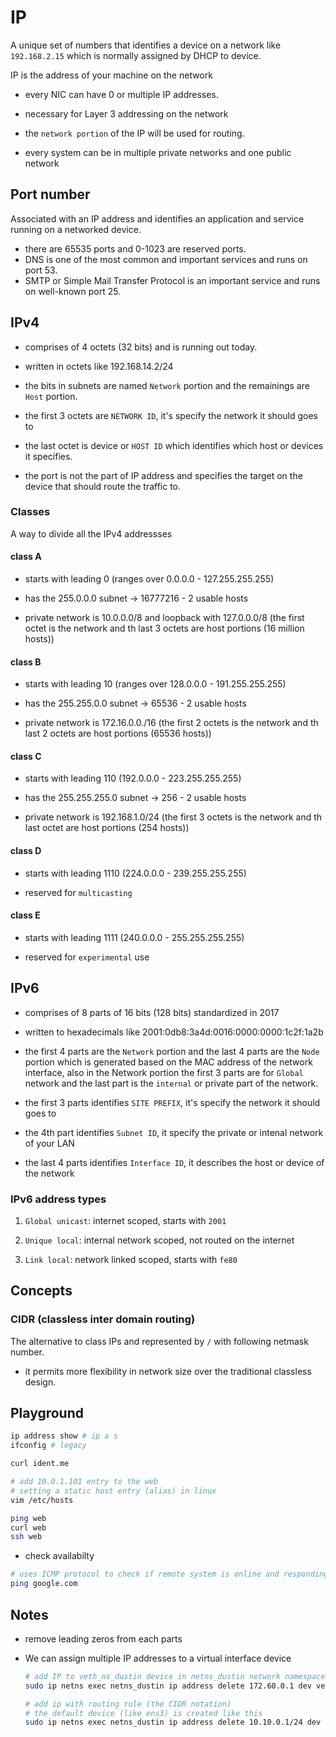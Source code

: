 # IP

A unique set of numbers that identifies a device on a network like `192.168.2.15` which is normally assigned by DHCP to device.

IP is the address of your machine on the network

- every NIC can have 0 or multiple IP addresses.

- necessary for Layer 3 addressing on the network

- the `network portion` of the IP will be used for routing.

- every system can be in multiple private networks and one public network

## Port number

Associated with an IP address and identifies an application and service running on a networked device.

- there are 65535 ports and 0-1023 are reserved ports.
- DNS is one of the most common and important services and runs on port 53.
- SMTP or Simple Mail Transfer Protocol is an important service and runs on well-known port 25.

## IPv4

- comprises of 4 octets (32 bits) and is running out today.

- written in octets like 192.168.14.2/24

- the bits in subnets are named `Network` portion and the remainings are `Host` portion.

- the first 3 octets are `NETWORK ID`, it's specify the network it should goes to

- the last octet is device or `HOST ID` which identifies which host or devices it specifies.

- the port is not the part of IP address and specifies the target on the device that should route the traffic to.

### Classes

A way to divide all the IPv4 addressses

#### class A

- starts with leading 0 (ranges over 0.0.0.0 - 127.255.255.255)

- has the 255.0.0.0 subnet -> 16777216 - 2 usable hosts

- private network is 10.0.0.0/8 and loopback with 127.0.0.0/8 (the first octet is the network and th last 3 octets are host portions (16 million hosts))

#### class B

- starts with leading 10 (ranges over 128.0.0.0 - 191.255.255.255)

- has the 255.255.0.0 subnet -> 65536 - 2 usable hosts

- private network is 172.16.0.0./16 (the first 2 octets is the network and th last 2 octets are host portions (65536 hosts))

#### class C

- starts with leading 110 (192.0.0.0 - 223.255.255.255)

- has the 255.255.255.0 subnet -> 256 - 2 usable hosts

- private network is 192.168.1.0/24 (the first 3 octets is the network and th last octet are host portions (254 hosts))

#### class D

- starts with leading 1110 (224.0.0.0 - 239.255.255.255)

- reserved for `multicasting`

#### class E

- starts with leading 1111 (240.0.0.0 - 255.255.255.255)

- reserved for `experimental` use

## IPv6

- comprises of 8 parts of 16 bits (128 bits) standardized in 2017

- written to hexadecimals like 2001:0db8:3a4d:0016:0000:0000:1c2f:1a2b

- the first 4 parts are the `Network` portion and the last 4 parts are the `Node` portion which is generated based on the MAC address of the network interface, also in the Network portion the first 3 parts are for `Global` network and the last part is the `internal` or private part of the network.

- the first 3 parts identifies `SITE PREFIX`, it's specify the network it should goes to

- the 4th part identifies `Subnet ID`, it specify the private or intenal network of your LAN

- the last 4 parts identifies `Interface ID`, it describes the host or device of the network

### IPv6 address types

1. `Global unicast`: internet scoped, starts with `2001`

2. `Unique local`: internal network scoped, not routed on the internet

3. `Link local`: network linked scoped, starts with `fe80`

## Concepts

### CIDR (classless inter domain routing)

The alternative to class IPs and represented by `/` with following netmask number.

- it permits more flexibility in network size over the traditional classless design.

## Playground

```bash
ip address show # ip a s
ifconfig # legacy

curl ident.me

# add 10.0.1.101 entry to the web
# setting a static host entry (alias) in linux
vim /etc/hosts

ping web
curl web
ssh web
```

- check availabilty

```bash
# uses ICMP protocol to check if remote system is online and responding
ping google.com
```

## Notes

- remove leading zeros from each parts

- We can assign multiple IP addresses to a virtual interface device

    ```bash
    # add IP to veth_ns_dustin device in netns_dustin network namespace
    sudo ip netns exec netns_dustin ip address delete 172.60.0.1 dev veth_ns_dustin

    # add ip with routing rule (the CIDR notation)
    # the default device (like ens3) is created like this
    sudo ip netns exec netns_dustin ip address delete 10.10.0.1/24 dev veth_ns_dustin
    ```
